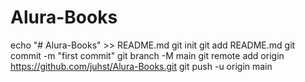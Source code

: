 # Alura-Books
echo "# Alura-Books" >> README.md
git init
git add README.md
git commit -m "first commit"
git branch -M main
git remote add origin https://github.com/juhst/Alura-Books.git
git push -u origin main
